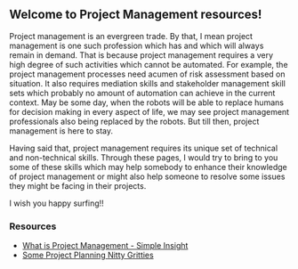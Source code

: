 ## Welcome to Project Management resources!

Project management is an evergreen trade. By that, I mean project management is one such profession which has and which will always remain in demand. That is because project management requires a very high degree of such activities which cannot be automated. For example, the project management processes need acumen of risk assessment based on situation. It also requires mediation skills and stakeholder management skill sets which probably no amount of automation can achieve in the current context. May be some day, when the robots will be able to replace humans for decision making in every aspect of life, we may see project management professionals also being replaced by the robots. But till then, project management is here to stay.

Having said that, project management requires its unique set of technical and non-technical skills. Through these pages, I would try to bring to you some of these skills which may help somebody to enhance their knowledge of project management or might also help someone to resolve some issues they might be facing in their projects.

I wish you happy surfing!!

### Resources

* [What is Project Management - Simple Insight](/whatispm.md)
* [Some Project Planning Nitty Gritties](/commonplanningpoints.md)
